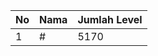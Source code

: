 | No | Nama            | Jumlah Level |
|----|-----------------|--------------|
| 1  | #    |    5170        |
